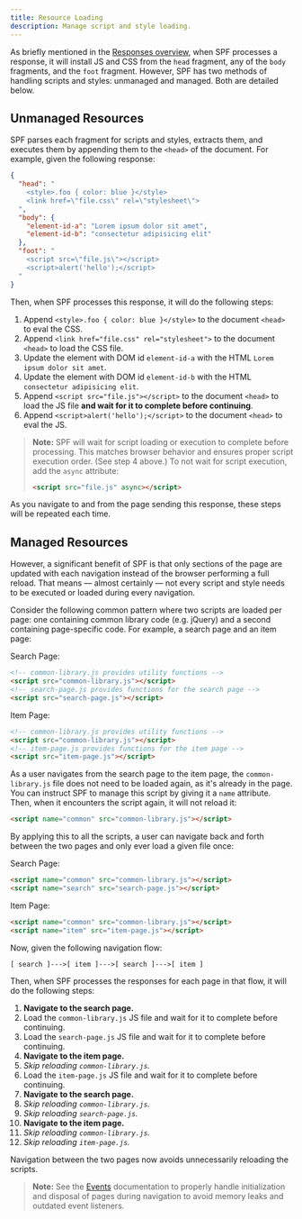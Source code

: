 ```yaml
---
title: Resource Loading
description: Manage script and style loading.
---
```



As briefly mentioned in the [Responses overview][responses],
when SPF processes a response, it will install JS and CSS from
the `head` fragment, any of the `body` fragments, and the `foot`
fragment.  However, SPF has two methods of handling scripts and
styles: unmanaged and managed.  Both are detailed below.


## Unmanaged Resources

SPF parses each fragment for scripts and styles, extracts them,
and executes them by appending them to the `<head>` of the
document.  For example, given the following response:

```json
{
  "head": "
    <style>.foo { color: blue }</style>
    <link href=\"file.css\" rel=\"stylesheet\">
  ",
  "body": {
    "element-id-a": "Lorem ipsum dolor sit amet",
    "element-id-b": "consectetur adipisicing elit"
  },
  "foot": "
    <script src=\"file.js\"></script>
    <script>alert('hello');</script>
  "
}
```

Then, when SPF processes this response, it will do the following
steps:

1.  Append `<style>.foo { color: blue }</style>` to the document
    `<head>` to eval the CSS.
2.  Append `<link href="file.css" rel="stylesheet">` to the
    document `<head>` to load the CSS file.
3.  Update the element with DOM id `element-id-a` with the HTML
    `Lorem ipsum dolor sit amet`.
4.  Update the element with DOM id `element-id-b` with the HTML
    `consectetur adipisicing elit`.
5.  Append `<script src="file.js"></script>` to the document
    `<head>` to load the JS file **and wait for it to complete
    before continuing**.
6.  Append `<script>alert('hello');</script>` to the document
    `<head>` to eval the JS.

> **Note:** SPF will wait for script loading or execution to
> complete before processing.  This matches browser behavior and
> ensures proper script execution order.  (See step 4 above.)
> To not wait for script execution, add the `async` attribute:
>
> ```html
> <script src="file.js" async></script>
> ```

As you navigate to and from the page sending this response,
these steps will be repeated each time.


## Managed Resources

However, a significant benefit of SPF is that only sections of
the page are updated with each navigation instead of the browser
performing a full reload.  That means — almost certainly — not
every script and style needs to be executed or loaded during
every navigation.

Consider the following common pattern where two scripts are
loaded per page: one containing common library code (e.g.
jQuery) and a second containing page-specific code.   For
example, a search page and an item page:

Search Page:

```html
<!-- common-library.js provides utility functions -->
<script src="common-library.js"></script>
<!-- search-page.js provides functions for the search page -->
<script src="search-page.js"></script>
```

Item Page:

```html
<!-- common-library.js provides utility functions -->
<script src="common-library.js"></script>
<!-- item-page.js provides functions for the item page -->
<script src="item-page.js"></script>
```

As a user navigates from the search page to the item page, the
`common-library.js` file does not need to be loaded again, as
it's already in the page.  You can instruct SPF to manage this
script by giving it a `name` attribute.  Then, when it
encounters the script again, it will not reload it:

```html
<script name="common" src="common-library.js"></script>
```

By applying this to all the scripts, a user can navigate back
and forth between the two pages and only ever load a given file
once:

Search Page:

```html
<script name="common" src="common-library.js"></script>
<script name="search" src="search-page.js"></script>
```

Item Page:

```html
<script name="common" src="common-library.js"></script>
<script name="item" src="item-page.js"></script>
```

Now, given the following navigation flow:

    [ search ]--->[ item ]--->[ search ]--->[ item ]

Then, when SPF processes the responses for each page in that
flow, it will do the following steps:

1.  **Navigate to the search page.**
2.  Load the `common-library.js` JS file and wait for it to
    complete before continuing.
3.  Load the `search-page.js` JS file and wait for it to
    complete before continuing.
4.  **Navigate to the item page.**
5.  _Skip reloading `common-library.js`._
6.  Load the `item-page.js` JS file and wait for it to complete
    before continuing.
7.  **Navigate to the search page.**
8.  _Skip reloading `common-library.js`._
9.  _Skip reloading `search-page.js`._
10. **Navigate to the item page.**
11. _Skip reloading `common-library.js`._
12. _Skip reloading `item-page.js`._

Navigation between the two pages now avoids unnecessarily
reloading the scripts.

> **Note:** See the [Events][events] documentation to properly
> handle initialization and disposal of pages during navigation
> to avoid memory leaks and outdated event listeners.



[responses]: ../responses/
[events]: ../events/
